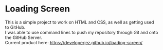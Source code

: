 # Loading Screen
This is a simple project to work on HTML and CSS, as well as getting used to GitHub. <br>
I was able to use command lines to push my repository through Git and onto the GitHub Server. <br>
Current product here: https://developerjez.github.io/loading-screen/
